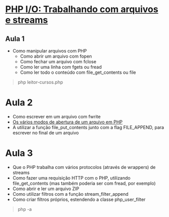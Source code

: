 # [PHP I/O: Trabalhando com arquivos e streams](https://cursos.alura.com.br/course/php-io-arquivos-streams)

## Aula 1
* Como manipular arquivos com PHP
    * Como abrir um arquivo com fopen
    * Como fechar um arquivo com fclose
    * Como ler uma linha com fgets ou fread
    * Como ler todo o conteúdo com file_get_contents ou file

> php leitor-cursos.php

# Aula 2

* Como escrever em um arquivo com fwrite
* [Os vários modos de abertura de um arquivo em PHP](https://www.php.net/manual/pt_BR/function.fopen.php)
* A utilizar a função file_put_contents junto com a flag FILE_APPEND, para escrever no final de um arquivo

# Aula 3
* Que o PHP trabalha com vários protocolos (através de wrappers) de streams
* Como fazer uma requisição HTTP com o PHP, utilizando file_get_contents (mas também poderia ser com fread, por exemplo)
* Como abrir e ler um arquivo ZIP
* Como utilizar filtros com a função stream_filter_append
* Como criar filtros próprios, estendendo a classe php_user_filter
> php -a